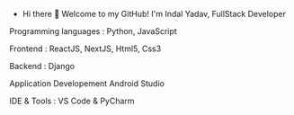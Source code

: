 - Hi there 👋 Welcome to my GitHub! I'm Indal Yadav, FullStack Developer
<!-- - 👀 I’m interested in ...
- 🌱 I’m currently learning ...
- 💞️ I’m looking to collaborate on ...
- 📫 How to reach me ...
-  -->
Programming languages :
  Python,
  JavaScript

Frontend :
  ReactJS,
  NextJS,
  Html5,
  Css3
  
  
Backend :
  Django

Application Developement
  Android Studio 
  
IDE & Tools :
VS Code & PyCharm

<!---
indalkumaryadav/indalkumaryadav is a ✨ special ✨ repository because its `README.md` (this file) appears on your GitHub profile.
You can click the Preview link to take a look at your changes.
--->
